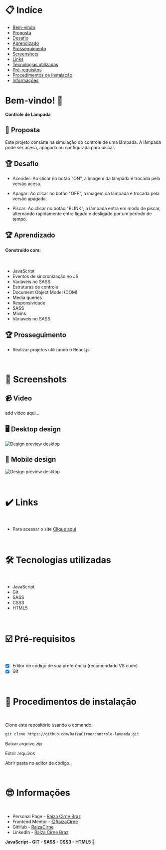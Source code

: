 # 📋 Indíce

- [Bem-vindo](#id01)
- [Proposta](#id02)
- [Desafio](#id03)
- [Aprendizado](#id04)
- [Prosseguimento](id05)
- [Screenshots](#id06)
- [Links](#id07)
- [Tecnologias utilizadas](#id08)
- [Pré-requisitos](#id09)
- [Procedimentos de instalação](#id010)
- [Informações](#id011)

# Bem-vindo! 👋 <a name="id01"></a>

**Controle de Lâmpada**
<br />

## 🚀 Proposta <a name="id02"></a>

Este projeto consiste na simulação do controle de uma lâmpada. A lâmpada pode ser acesa, apagada ou configurada para piscar.
<br />

## :trophy: Desafio <a name="#id03"></a>

- Acender: Ao clicar no botão "ON", a imagem da lâmpada é trocada pela versão acesa.

- Apagar: Ao clicar no botão "OFF", a imagem da lâmpada é trocada pela versão apagada.

- Piscar: Ao clicar no botão "BLINK", a lâmpada entra em modo de piscar, alternando rapidamente entre ligado e desligado por um período de tempo.

## :trophy: Aprendizado <a name="#id04"></a>

#### Construído com:

<br />

- JavaScript
- Eventos de sincronização no JS
- Variáveis no SASS
- Estruturas de controle
- Document Object Model (DOM)
- Media queries
- Responsividade
- SASS
- Mixins
- Váriaveis no SASS

## :trophy: Prosseguimento <a name="id05"></a>

- Realizar projetos utilizando o React.js

<br />

# :camera_flash: Screenshots <a name="id06"></a>

## :video_camera: Video

add video aqui...

## :desktop_computer: Desktop design

![Design preview desktop](./assets/images/lampada-desktop.jpeg)

## :iphone: Mobile design

![Design preview desktop](./assets/images/lampada-mobile.jpeg)

<br />

# :heavy_check_mark: Links <a name="id07"></a>

<br />

- Para acessar o site [Clique aqui](#)

<br />

# 🛠 Tecnologias utilizadas <a name="id08"></a>

<br />

- JavaScript
- Git
- SASS
- CSS3
- HTML5

<br />

# ☑️ Pré-requisitos <a name="id09"></a>

<br />

- [x] Editor de código de sua preferência (recomendado VS code)
- [x] Git

<br />

# 📝 Procedimentos de instalação <a name="id010"></a>

<br />

Clone este repositório usando o comando:

```bash
git clone https://github.com/RaizaCirne/controle-lampada.git
```

Baixar arquivo zip

Extrir arquivos

Abrir pasta no editor de código.

<br />

# :sunglasses: Informações <a name="id011"></a>

<br />

- Personal Page - [Raíza Cirne Braz](#)
- Frontend Mentor - [@RaizaCirne](https://www.frontendmentor.io/profile/RaizaCirne)
- GitHub - [RaizaCirne](https://github.com/RaizaCirne)
- LinkedIn - [Raíza Cirne Braz](https://www.linkedin.com/in/ra%C3%ADzacirne/)

**JavaScript - GIT - SASS - CSS3 - HTML5** 🚀

